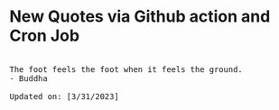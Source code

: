 # New Quotes via Github action and Cron Job

<pre>
<!-- #quote -->
The foot feels the foot when it feels the ground.
- Buddha

Updated on: [3/31/2023]
<!-- #quoteEnd -->
</pre>
